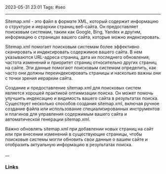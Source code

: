2023-05-31 23:01
Tags: #seo

---

Sitemap.xml - это файл в формате XML, который содержит информацию о структуре и иерархии страниц веб-сайта. Он предоставляет поисковым системам, таким как Google, Bing, Yandex и другим, информацию о страницах вашего сайта, которые можно индексировать.

Sitemap.xml помогает поисковым системам более эффективно сканировать и индексировать содержимое вашего сайта. В нем указываются URL-адреса страниц, дата их последнего обновления, частота изменений и приоритет страниц относительно других страниц на сайте. Эти данные помогают поисковым системам определить, как часто они должны переиндексировать страницы и насколько важны они с точки зрения иерархии сайта.

Создание и предоставление sitemap.xml для поисковых систем является хорошей практикой оптимизации поиска. Он может помочь улучшить индексацию и видимость вашего сайта в результатах поиска. Существует несколько способов создания sitemap.xml, включая ручное создание файла или использование специализированных инструментов и плагинов для управления содержимым вашего сайта и автоматической генерации sitemap.xml.

Важно обновлять sitemap.xml при добавлении новых страниц на сайт или при внесении изменений в существующие страницы, чтобы поисковые системы могли обновить свои данные о вашем сайте и отобразить актуальную информацию в результатах поиска.

__
### Links
